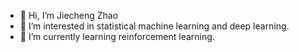 - 👋 Hi, I’m Jiecheng Zhao
- 👀 I’m interested in statistical machine learning and deep learning.
- 🌱 I’m currently learning reinforcement learning.

<!---
JiechengZhao/JiechengZhao is a ✨ special ✨ repository because its `README.md` (this file) appears on your GitHub profile.
You can click the Preview link to take a look at your changes.
--->
